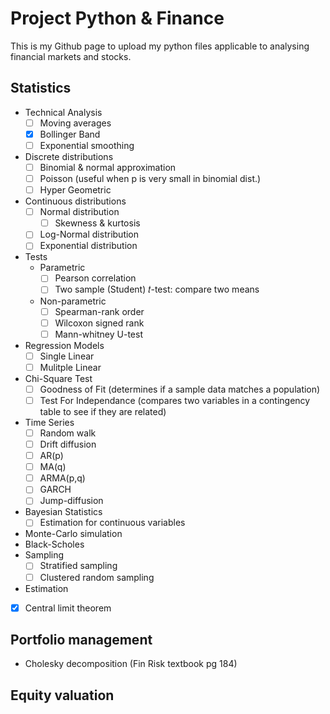 # Project Python & Finance

This is my Github page to upload my python files applicable to analysing financial markets and stocks.

## Statistics

- Technical Analysis
  - [ ] Moving averages
  - [x] Bollinger Band
  - [ ] Exponential smoothing
- Discrete distributions
  - [ ] Binomial & normal approximation
  - [ ] Poisson (useful when p is very small in binomial dist.)
  - [ ] Hyper Geometric
- Continuous distributions
  - [ ] Normal distribution
    - [ ] Skewness & kurtosis
  - [ ] Log-Normal distribution
  - [ ] Exponential distribution
- Tests
  - Parametric
    - [ ] Pearson correlation
    - [ ] Two sample (Student) 𝑡-test: compare two means
  - Non-parametric
    - [ ] Spearman-rank order
    - [ ] Wilcoxon signed rank
    - [ ] Mann-whitney U-test
- Regression Models
  - [ ] Single Linear
  - [ ] Mulitple Linear
- Chi-Square Test
  - [ ] Goodness of Fit (determines if a sample data matches a population)
  - [ ] Test For Independance (compares two variables in a contingency table to see if they are related)
- Time Series
  - [ ] Random walk
  - [ ] Drift diffusion
  - [ ] AR(p)
  - [ ] MA(q)
  - [ ] ARMA(p,q)
  - [ ] GARCH
  - [ ] Jump-diffusion
- Bayesian Statistics
  - [ ] Estimation for continuous variables
- Monte-Carlo simulation
- Black-Scholes
- Sampling
  - [ ] Stratified sampling
  - [ ] Clustered random sampling
- Estimation
- [x] Central limit theorem

## Portfolio management

- Cholesky decomposition (Fin Risk textbook pg 184)

## Equity valuation
